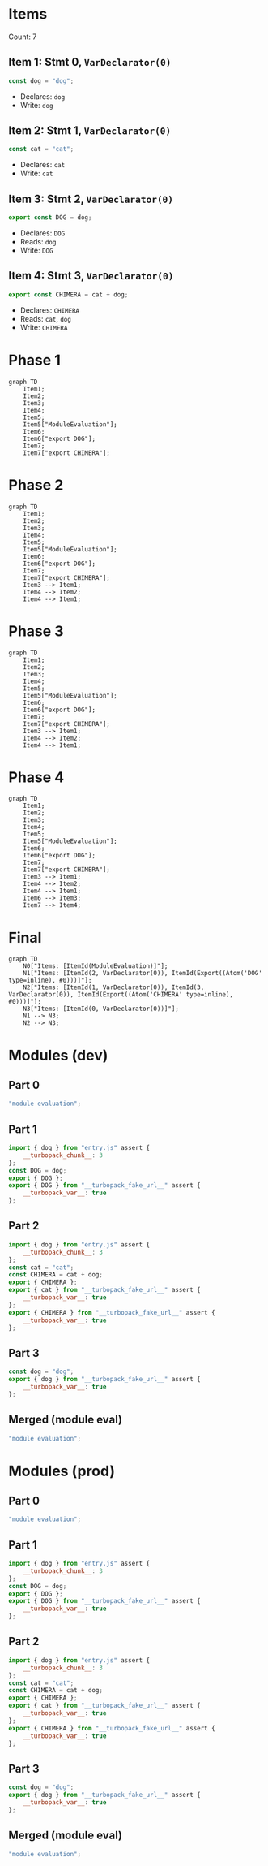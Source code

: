 # Items

Count: 7

## Item 1: Stmt 0, `VarDeclarator(0)`

```js
const dog = "dog";
```

- Declares: `dog`
- Write: `dog`

## Item 2: Stmt 1, `VarDeclarator(0)`

```js
const cat = "cat";
```

- Declares: `cat`
- Write: `cat`

## Item 3: Stmt 2, `VarDeclarator(0)`

```js
export const DOG = dog;
```

- Declares: `DOG`
- Reads: `dog`
- Write: `DOG`

## Item 4: Stmt 3, `VarDeclarator(0)`

```js
export const CHIMERA = cat + dog;
```

- Declares: `CHIMERA`
- Reads: `cat`, `dog`
- Write: `CHIMERA`

# Phase 1

```mermaid
graph TD
    Item1;
    Item2;
    Item3;
    Item4;
    Item5;
    Item5["ModuleEvaluation"];
    Item6;
    Item6["export DOG"];
    Item7;
    Item7["export CHIMERA"];
```

# Phase 2

```mermaid
graph TD
    Item1;
    Item2;
    Item3;
    Item4;
    Item5;
    Item5["ModuleEvaluation"];
    Item6;
    Item6["export DOG"];
    Item7;
    Item7["export CHIMERA"];
    Item3 --> Item1;
    Item4 --> Item2;
    Item4 --> Item1;
```

# Phase 3

```mermaid
graph TD
    Item1;
    Item2;
    Item3;
    Item4;
    Item5;
    Item5["ModuleEvaluation"];
    Item6;
    Item6["export DOG"];
    Item7;
    Item7["export CHIMERA"];
    Item3 --> Item1;
    Item4 --> Item2;
    Item4 --> Item1;
```

# Phase 4

```mermaid
graph TD
    Item1;
    Item2;
    Item3;
    Item4;
    Item5;
    Item5["ModuleEvaluation"];
    Item6;
    Item6["export DOG"];
    Item7;
    Item7["export CHIMERA"];
    Item3 --> Item1;
    Item4 --> Item2;
    Item4 --> Item1;
    Item6 --> Item3;
    Item7 --> Item4;
```

# Final

```mermaid
graph TD
    N0["Items: [ItemId(ModuleEvaluation)]"];
    N1["Items: [ItemId(2, VarDeclarator(0)), ItemId(Export((Atom('DOG' type=inline), #0)))]"];
    N2["Items: [ItemId(1, VarDeclarator(0)), ItemId(3, VarDeclarator(0)), ItemId(Export((Atom('CHIMERA' type=inline), #0)))]"];
    N3["Items: [ItemId(0, VarDeclarator(0))]"];
    N1 --> N3;
    N2 --> N3;
```

# Modules (dev)

## Part 0

```js
"module evaluation";
```

## Part 1

```js
import { dog } from "entry.js" assert {
    __turbopack_chunk__: 3
};
const DOG = dog;
export { DOG };
export { DOG } from "__turbopack_fake_url__" assert {
    __turbopack_var__: true
};

```

## Part 2

```js
import { dog } from "entry.js" assert {
    __turbopack_chunk__: 3
};
const cat = "cat";
const CHIMERA = cat + dog;
export { CHIMERA };
export { cat } from "__turbopack_fake_url__" assert {
    __turbopack_var__: true
};
export { CHIMERA } from "__turbopack_fake_url__" assert {
    __turbopack_var__: true
};

```

## Part 3

```js
const dog = "dog";
export { dog } from "__turbopack_fake_url__" assert {
    __turbopack_var__: true
};

```

## Merged (module eval)

```js
"module evaluation";
```

# Modules (prod)

## Part 0

```js
"module evaluation";
```

## Part 1

```js
import { dog } from "entry.js" assert {
    __turbopack_chunk__: 3
};
const DOG = dog;
export { DOG };
export { DOG } from "__turbopack_fake_url__" assert {
    __turbopack_var__: true
};

```

## Part 2

```js
import { dog } from "entry.js" assert {
    __turbopack_chunk__: 3
};
const cat = "cat";
const CHIMERA = cat + dog;
export { CHIMERA };
export { cat } from "__turbopack_fake_url__" assert {
    __turbopack_var__: true
};
export { CHIMERA } from "__turbopack_fake_url__" assert {
    __turbopack_var__: true
};

```

## Part 3

```js
const dog = "dog";
export { dog } from "__turbopack_fake_url__" assert {
    __turbopack_var__: true
};

```

## Merged (module eval)

```js
"module evaluation";
```

